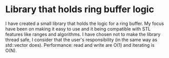 # Library that holds ring buffer logic

I have created a small library that holds the logic for a ring buffer.
My focus have been on making it easy to use and it being compatible with STL features like ranges and algorithms.
I have chosen not to make the library thread safe, I consider that the user's responsibility (in the same way as std::vector does).
Performance: read and write are O(1) and iterating is O(N).
